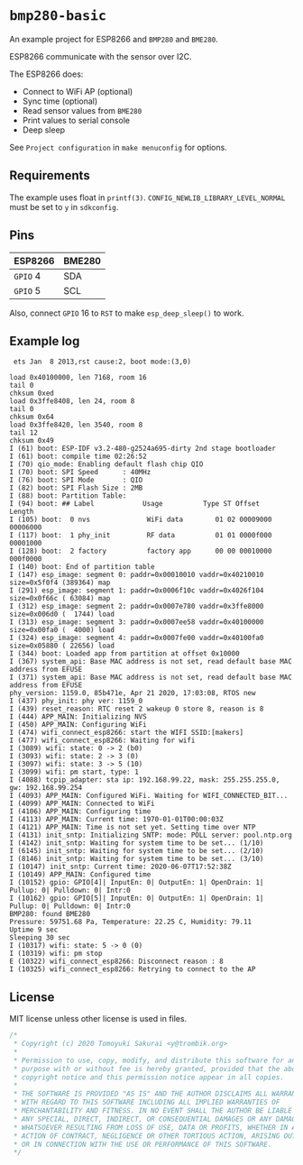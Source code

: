 # `bmp280-basic`

An example project for ESP8266 and `BMP280` and `BME280`.

ESP8266 communicate with the sensor over I2C.

The ESP8266 does:

- Connect to WiFi AP (optional)
- Sync time (optional)
- Read sensor values from `BME280`
- Print values to serial console
- Deep sleep

See `Project configuration` in `make menuconfig` for options.

## Requirements

The example uses float in `printf(3)`. `CONFIG_NEWLIB_LIBRARY_LEVEL_NORMAL`
must be set to `y` in `sdkconfig`.

## Pins

| ESP8266   | BME280 |
|-----------|--------|
| `GPIO` 4  | SDA    |
| `GPIO` 5  | SCL    |

Also, connect `GPIO` 16 to `RST` to make `esp_deep_sleep()` to work.

## Example log

```console
 ets Jan  8 2013,rst cause:2, boot mode:(3,0)

load 0x40100000, len 7168, room 16
tail 0
chksum 0xed
load 0x3ffe8408, len 24, room 8
tail 0
chksum 0x64
load 0x3ffe8420, len 3540, room 8
tail 12
chksum 0x49
I (61) boot: ESP-IDF v3.2-480-g2524a695-dirty 2nd stage bootloader
I (61) boot: compile time 02:26:52
I (70) qio_mode: Enabling default flash chip QIO
I (70) boot: SPI Speed      : 40MHz
I (76) boot: SPI Mode       : QIO
I (82) boot: SPI Flash Size : 2MB
I (88) boot: Partition Table:
I (94) boot: ## Label            Usage          Type ST Offset   Length
I (105) boot:  0 nvs              WiFi data        01 02 00009000 00006000
I (117) boot:  1 phy_init         RF data          01 01 0000f000 00001000
I (128) boot:  2 factory          factory app      00 00 00010000 000f0000
I (140) boot: End of partition table
I (147) esp_image: segment 0: paddr=0x00010010 vaddr=0x40210010 size=0x5f0f4 (389364) map
I (291) esp_image: segment 1: paddr=0x0006f10c vaddr=0x4026f104 size=0x0f66c ( 63084) map
I (312) esp_image: segment 2: paddr=0x0007e780 vaddr=0x3ffe8000 size=0x006d0 (  1744) load
I (313) esp_image: segment 3: paddr=0x0007ee58 vaddr=0x40100000 size=0x00fa0 (  4000) load
I (324) esp_image: segment 4: paddr=0x0007fe00 vaddr=0x40100fa0 size=0x05880 ( 22656) load
I (344) boot: Loaded app from partition at offset 0x10000
I (367) system_api: Base MAC address is not set, read default base MAC address from EFUSE
I (371) system_api: Base MAC address is not set, read default base MAC address from EFUSE
phy_version: 1159.0, 85b471e, Apr 21 2020, 17:03:08, RTOS new
I (437) phy_init: phy ver: 1159_0
I (439) reset_reason: RTC reset 2 wakeup 0 store 8, reason is 8
I (444) APP_MAIN: Initializing NVS
I (450) APP_MAIN: Configuring WiFi
I (474) wifi_connect_esp8266: start the WIFI SSID:[makers]
I (477) wifi_connect_esp8266: Waiting for wifi
I (3089) wifi: state: 0 -> 2 (b0)
I (3093) wifi: state: 2 -> 3 (0)
I (3097) wifi: state: 3 -> 5 (10)
I (3099) wifi: pm start, type: 1
I (4088) tcpip_adapter: sta ip: 192.168.99.22, mask: 255.255.255.0, gw: 192.168.99.254
I (4093) APP_MAIN: Configured WiFi. Waiting for WIFI_CONNECTED_BIT...
I (4099) APP_MAIN: Connected to WiFi
I (4106) APP_MAIN: Configuring time
I (4113) APP_MAIN: Current time: 1970-01-01T00:00:03Z
I (4121) APP_MAIN: Time is not set yet. Setting time over NTP
I (4131) init_sntp: Initializing SNTP: mode: POLL server: pool.ntp.org
I (4142) init_sntp: Waiting for system time to be set... (1/10)
I (6145) init_sntp: Waiting for system time to be set... (2/10)
I (8146) init_sntp: Waiting for system time to be set... (3/10)
I (10147) init_sntp: Current time: 2020-06-07T17:52:38Z
I (10149) APP_MAIN: Configured time
I (10152) gpio: GPIO[4]| InputEn: 0| OutputEn: 1| OpenDrain: 1| Pullup: 0| Pulldown: 0| Intr:0
I (10162) gpio: GPIO[5]| InputEn: 0| OutputEn: 1| OpenDrain: 1| Pullup: 0| Pulldown: 0| Intr:0
BMP280: found BME280
Pressure: 59751.68 Pa, Temperature: 22.25 C, Humidity: 79.11
Uptime 9 sec
Sleeping 30 sec
I (10317) wifi: state: 5 -> 0 (0)
I (10319) wifi: pm stop
E (10322) wifi_connect_esp8266: Disconnect reason : 8
I (10325) wifi_connect_esp8266: Retrying to connect to the AP
```
## License

MIT license unless other license is used in files.

```c
/*
 * Copyright (c) 2020 Tomoyuki Sakurai <y@trombik.org>
 *
 * Permission to use, copy, modify, and distribute this software for any
 * purpose with or without fee is hereby granted, provided that the above
 * copyright notice and this permission notice appear in all copies.
 *
 * THE SOFTWARE IS PROVIDED "AS IS" AND THE AUTHOR DISCLAIMS ALL WARRANTIES
 * WITH REGARD TO THIS SOFTWARE INCLUDING ALL IMPLIED WARRANTIES OF
 * MERCHANTABILITY AND FITNESS. IN NO EVENT SHALL THE AUTHOR BE LIABLE FOR
 * ANY SPECIAL, DIRECT, INDIRECT, OR CONSEQUENTIAL DAMAGES OR ANY DAMAGES
 * WHATSOEVER RESULTING FROM LOSS OF USE, DATA OR PROFITS, WHETHER IN AN
 * ACTION OF CONTRACT, NEGLIGENCE OR OTHER TORTIOUS ACTION, ARISING OUT OF
 * OR IN CONNECTION WITH THE USE OR PERFORMANCE OF THIS SOFTWARE.
 */
```
